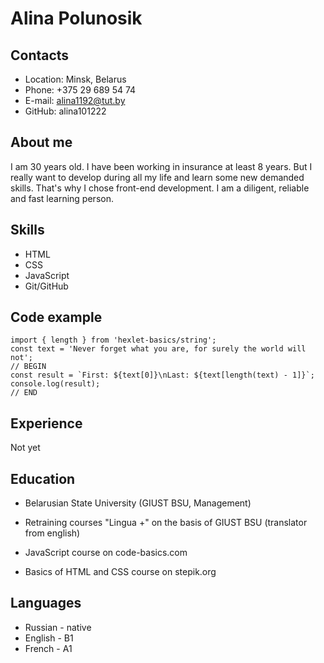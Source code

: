 # Alina Polunosik


## Contacts
* Location: Minsk, Belarus
* Phone: +375 29 689 54 74
* E-mail: alina1192@tut.by
* GitHub: alina101222

## About me
I am 30 years old. I have been working in insurance at least 8 years. But I really want to develop during all my life and learn some new demanded skills. That's why I chose front-end development.
I am a diligent, reliable and fast learning person.

## Skills
* HTML
* CSS
* JavaScript 
* Git/GitHub

## Code example
```
import { length } from 'hexlet-basics/string';
const text = 'Never forget what you are, for surely the world will not';
// BEGIN
const result = `First: ${text[0]}\nLast: ${text[length(text) - 1]}`;
console.log(result);
// END
```
## Experience
Not yet

## Education 
* Belarusian State University (GIUST BSU, Management)

* Retraining courses "Lingua +" on the basis of GIUST BSU (translator from english)

* JavaScript course on code-basics.com

* Basics of HTML and CSS course on stepik.org

## Languages
* Russian - native
* English - B1
* French - A1
